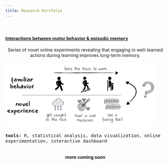 ```yaml
---
title: Research Portfolio
---
```


<div style="display: grid; place-items: center; padding-top: 20px;">

  <div class="project-box">
      <a href="/project_scaffold"><h4>Interactions between motor behavior & episodic memory</h4></a>
    <p style = "text-align:center">Series of novel online experiments revealing that engaging in well-learned actions
    during learning improves long-term memory.</p>
    <img src="/images/projects/motor_episode_interplay_uncropped.jpg" style="width:95%">
    <p><kbd><b>tools:</b> R, statistical analysis, data visualization, online experimentation, interactive dashboard</kbd></p>
  </div>
  
  <div class="project-box">
    <h4>more coming soon</h4>
  </div>
  
</div>